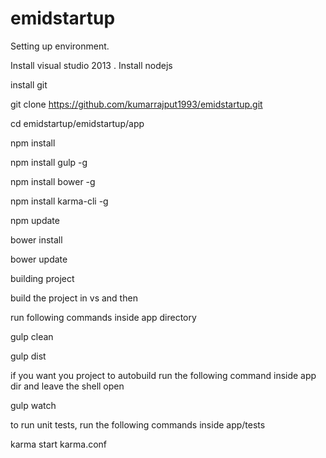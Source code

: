 emidstartup
===========
Setting up environment.

Install visual studio 2013
.
Install nodejs

install git

git clone https://github.com/kumarrajput1993/emidstartup.git

cd emidstartup/emidstartup/app

npm install

npm install gulp -g

npm install bower -g

npm install karma-cli -g

npm update

bower install

bower update


building project 

build the project in vs and then

run following commands inside app directory

gulp clean

gulp dist


if you want you project to autobuild run the following command inside app dir
and leave the shell open

gulp watch

to run unit tests, run the following commands inside app/tests

karma start karma.conf

